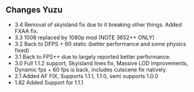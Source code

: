 ## Changes Yuzu
- 3.4 Removal of skyisland fix due to it breaking other things. Added FXAA fix.
- 3.3 1008 replaced by 1080p mod (NOTE 3652++ ONLY)
- 3.2 Back to DFPS + 60 static (better performance and some physics fixed)
- 3.1 Back to FPS++ due to largely reported better performance.
- 3.0 Full 1.1.2 support, Skyisland lines fix, Massive LOD improvements, Dynamic fps + 60 fps is back, includes cutscene fix natively.
- 2.1 Added AF FIX, Supports 1.1.1, 1.1.0, semi supports 1.0.0
- 1.82 Added Support for 1.1.1
